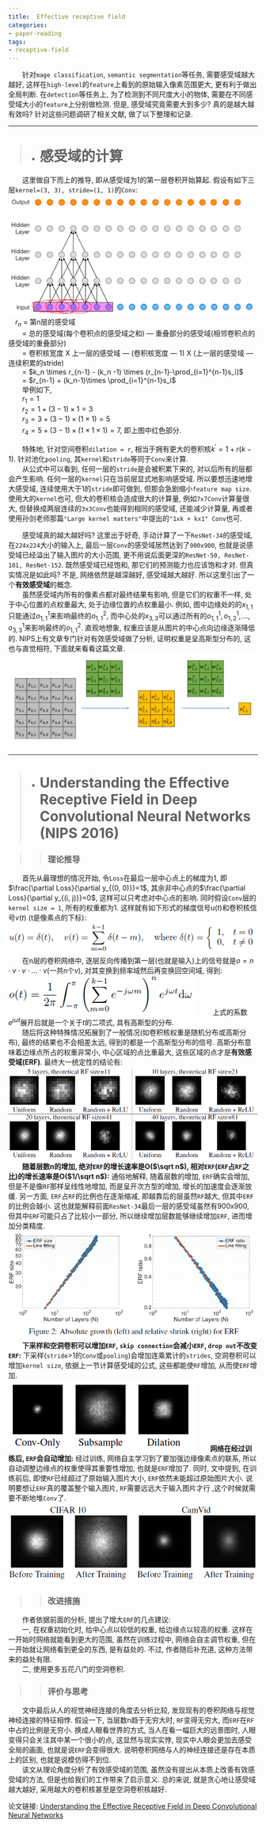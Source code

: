 ```yaml
---
title:  Effective receptive field
categories:
- paper-reading
tags:
- receptive-field
---
```


&emsp;&emsp;针对`mage classification`, `semantic segmentation`等任务, 需要感受域越大越好, 这样在`high-level`的`feature`上看到的原始输入像素范围更大, 更有利于做出全局判断. 在`detection`等任务上, 为了检测到不同尺度大小的物体, 需要在不同感受域大小的`feature`上分别做检测. 但是, 感受域究竟需要大到多少? 真的是越大越有效吗? 针对这些问题调研了相关文献, 做了以下整理和记录.
<!-- more -->

***
>+ # 感受域的计算

&emsp;&emsp;这里做自下而上的推导, 即从感受域为1的第一层卷积开始算起. 假设有如下三层`kernel=(3, 3), stride=(1, 1)`的`Conv`:
![](/assets/images/receptive/1.png)
&emsp;$r_{n}$ = 第n层的感受域   
&emsp;&emsp;= 总的感受域(每个卷积点的感受域之和) — 重叠部分的感受域(相邻卷积点的感受域的重叠部分)   
&emsp;&emsp;= 卷积核宽度 X 上一层的感受域 — (卷积核宽度 — 1) X (上一层的感受域 — 连续积累的stride)  
&emsp;&emsp;= $k_n \times r_{n-1} - (k_n -1) \times (r_{n-1}-\prod_{i=1}^{n-1}s_i)$  
&emsp;&emsp;= $r_{n-1} + (k_n-1)\times \prod_{i=1}^{n-1}s_i$  
&emsp;&emsp;举例如下,  
&emsp;&emsp;$r_1 = 1$  
&emsp;&emsp;$r_2 = 1 + (3-1)\times 1 = 3$  
&emsp;&emsp;$r_3 = 3 + (3-1)\times(1\times 1) = 5$  
&emsp;&emsp;$r_4 = 5 + (3-1)\times(1\times 1\times 1) = 7$, 即上图中红色部分.   

&emsp;&emsp;特殊地, 针对空间卷积`dilation = r`, 相当于拥有更大的卷积核$k^\prime = 1 + r(k-1)$. 针对池化`pooling`, 其`kernel`和`stride`等同于`Conv`来计算.  
&emsp;&emsp;从公式中可以看到, 任何一层的`stride`是会被积累下来的, 对以后所有的层都会产生影响. 任何一层的`kernel`只在当前层显式地影响感受域. 所以要想迅速地增大感受域, 连续使用大于1的`stride`即可做到, 但那会急剧缩小`feature map size`. 使用大的`kernel`也可, 但大的卷积核会造成很大的计算量, 例如`7x7Conv`计算量很大, 但替换成两层连续的`3x3Conv`也能得到相同的感受域, 还能减少计算量, 再或者使用孙剑老师那篇`"Large kernel matters"`中提出的`"1xk + kx1" Conv`也可.    

&emsp;&emsp;感受域真的越大越好吗? 这里出于好奇, 手动计算了一下`ResNet-34`的感受域, 在`224x224`大小的输入上, 最后一层`Conv`的感受域居然达到了`900x900`, 也就是说感受域已经溢出了输入图片的大小范围, 更不用说后面更深的`ResNet-50, ResNet-101, ResNet-152`. 既然感受域已经饱和, 那它们的预测能力也应该饱和才对. 但真实情况是如此吗? 不是, 网络依然是越深越好, 感受域越大越好. 所以这里引出了一个**有效感受域**的概念.  
&emsp;&emsp;虽然感受域内所有的像素点都对最终结果有影响, 但是它们的权重不一样, 处于中心位置的点权重最大, 处于边缘位置的点权重最小. 例如, 图中边缘处的的$x_{1,1}$只能通过$o_{1,1}^1$来影响最终的$o_{1,1}^2$, 而中心处的$x_{3,3}$可以通过所有的$o_{1,1}^1, o_{1,2}^1, ..., o_{3,3}^1$来影响最终的$o_{1,1}^2$. 直观地想象, 权重应该是从图片的中心点向边缘逐渐降低的. NIPS上有文章专门针对有效感受域做了分析, 证明权重是呈高斯型分布的, 这也与直觉相符, 下面就来看看这篇文章.
![](/assets/images/receptive/2.jpg)

***

>+ # Understanding the Effective Receptive Field in Deep Convolutional Neural Networks (NIPS 2016)

>> ### 理论推导

&emsp;&emsp;首先从最理想的情况开始, 令`Loss`在最后一层中心点上的梯度为1, 即$\frac{\partial Loss}{\partial y_{(0, 0)}}=1$, 其余非中心点的$\frac{\partial Loss}{\partial y_{(i, j)}}=0$, 这样可以只考虑对中心点的影响. 同时假设`Conv`层的`kernel size = 1`, 所有的权重都为1. 这样就有如下形式的梯度信号$u(t)$和卷积核信号$v(t)$ (t是像素点的下标):  
![](/assets/images/receptive/3.png)
&emsp;&emsp;在n层的卷积网络中, 逐层反向传播到第一层(也就是输入)上的信号就是$o=n\cdot v\cdot v\cdot...\cdot v$(一共n个$v$), 对其变换到频率域然后再变换回空间域, 得到:  
![](/assets/images/receptive/4.png)
&emsp;&emsp;上式的系数$e^{j\omega t}$展开后就是一个关于$t$的二项式, 具有高斯型的分布.  
&emsp;&emsp;随后将这种特殊情况拓展到了一般情况(如卷积核权重是随机分布或高斯分布), 最终的结果也不会相差太远, 得到的都是一个高斯型分布的信号. 高斯分布意味着边缘点所占的权重非常小, 中心区域的点比重最大, 这些区域的点才是**有效感受域(ERF)**. 最终大一统定性的结论有:  
![](/assets/images/receptive/6.png)
&emsp;&emsp;**随着层数n的增加, 绝对`ERF`的增长速率是O($\sqrt n$), 相对`ERF`(`ERF`占`RF`之比)的增长速率是O($1/\sqrt n$):** 通俗地解释, 随着层数的增加, `ERF`确实会增加, 但是不是像`RF`那样呈线性地增加, 而是呈开次方型的增加, 增长的加速度会逐渐放缓. 另一方面, `ERF`占`RF`的比例也在逐渐缩减, 即越靠后的层虽然`RF`越大, 但其中`ERF`的比例会越小. 这也就能解释前面`ResNet-34`最后一层的感受域虽然有900x900, 但其中`ERF`可能只占了比较小一部分, 所以继续增加层数能够继续增加`ERF`, 进而增加分类精度.  
![](/assets/images/receptive/5.png)
&emsp;&emsp;**下采样和空洞卷积可以增加`ERF`, `skip connection`会减小`ERF`, `drop out`不改变`ERF`:** 下采样(`stride`>1的`Conv`或`pooling`)会增加连乘累计的`strides`, 空洞卷积可以增加`kernel size`, 依据上一节计算感受域的公式, 这些都能使`RF`增加, 从而使`ERF`增加.  
![](/assets/images/receptive/7.png)
&emsp;&emsp;**网络在经过训练后, `ERF`会自动增加:** 经过训练, 网络自主学习到了要加强边缘像素点的联系, 所以自动调整边缘点的权重使得其重要性增加, 也就是`ERF`增加了. 同时, 文中提到, 在训练前后, 即使`RF`已经超过了原始输入图片大小, `ERF`依然未能超过原始图片大小. 说明要想让`ERF`真的覆盖整个输入图片, `RF`需要远远大于输入图片才行 ,这个时候就需要不断地堆`Conv`了.  
![](/assets/images/receptive/8.png)


>> ### 改进措施

&emsp;&emsp;作者依据前面的分析, 提出了增大`ERF`的几点建议:    
&emsp;&emsp;一, 在权重初始化时, 给中心点以较低的权重, 给边缘点以较高的权重. 这样在一开始时网络就能看到更大的范围, 虽然在训练过程中, 网络会自主调节权重, 但在一开始就让网络看到更全的东西, 是有益处的. 不过, 作者随后补充道, 这种方法带来的益处有限.  
&emsp;&emsp;二, 使用更多五花八门的空洞卷积.

>> ### 评价与思考

&emsp;&emsp;文中最后从人的视觉神经连接的角度去分析比较, 发现现有的卷积网络与视觉神经连接的特征相悖. 假设一下, 当层数n趋于无穷大时, `RF`变得无穷大, 而`ERF`在`RF`中占的比例是无穷小. 换成人眼看世界的方式, 当人在看一幅巨大的远景图时, 人眼变得只会关注其中某一个很小的点, 这显然与现实实悖, 现实中人眼会更加去感受全局的画面, 也就是说`ERF`会变得很大. 说明卷积网络与人的神经连接还是存在本质上的区别, 也就是说模仿得不到位.     
&emsp;&emsp;该文从理论角度分析了有效感受域的范围, 虽然没有提出从本质上改善有效感受域的方法, 但是也给我们的工作带来了启示意义. 总的来说, 就是贪心地让感受域越大越好, 采用越大的卷积核甚至是空洞卷积核越好.  

论文链接: [Understanding the Effective Receptive Field in Deep Convolutional Neural Networks](http://papers.nips.cc/paper/6203-understanding-the-effective-receptive-field-in-deep-convolutional-neural-networks.pdf) 



